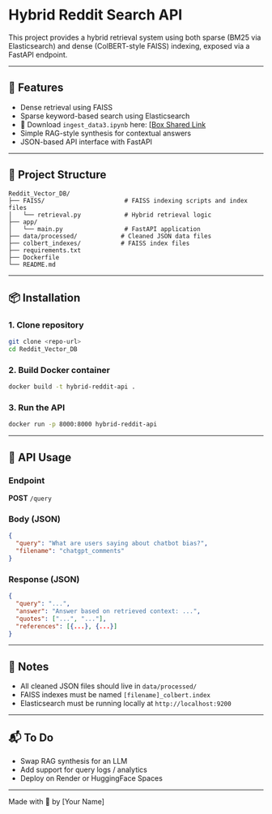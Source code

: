 # Hybrid Reddit Search API

This project provides a hybrid retrieval system using both sparse (BM25 via Elasticsearch) and dense (ColBERT-style FAISS) indexing, exposed via a FastAPI endpoint.

---

## 🚀 Features
- Dense retrieval using FAISS
- Sparse keyword-based search using Elasticsearch
- 📂 Download `ingest_data3.ipynb` here: [[Box Shared Link](https://utexas.box.com/s/guzwdm71561gci391uxuq0cul39iuw8k)
- Simple RAG-style synthesis for contextual answers
- JSON-based API interface with FastAPI

---

## 📁 Project Structure
```
Reddit_Vector_DB/
├── FAISS/                      # FAISS indexing scripts and index files
│   └── retrieval.py            # Hybrid retrieval logic
├── app/
│   └── main.py                 # FastAPI application
├── data/processed/            # Cleaned JSON data files
├── colbert_indexes/           # FAISS index files
├── requirements.txt
├── Dockerfile
└── README.md
```

---

## 📦 Installation

### 1. Clone repository
```bash
git clone <repo-url>
cd Reddit_Vector_DB
```

### 2. Build Docker container
```bash
docker build -t hybrid-reddit-api .
```

### 3. Run the API
```bash
docker run -p 8000:8000 hybrid-reddit-api
```

---

## 📡 API Usage

### Endpoint
**POST** `/query`

### Body (JSON)
```json
{
  "query": "What are users saying about chatbot bias?",
  "filename": "chatgpt_comments"
}
```

### Response (JSON)
```json
{
  "query": "...",
  "answer": "Answer based on retrieved context: ...",
  "quotes": ["...", "..."],
  "references": [{...}, {...}]
}
```

---

## 🧠 Notes
- All cleaned JSON files should live in `data/processed/`
- FAISS indexes must be named `[filename]_colbert.index`
- Elasticsearch must be running locally at `http://localhost:9200`

---

## 📬 To Do
- Swap RAG synthesis for an LLM
- Add support for query logs / analytics
- Deploy on Render or HuggingFace Spaces

---

Made with 🧠 by [Your Name]
